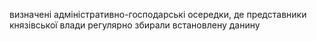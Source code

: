 визначені адміністративно-господарські осередки, де представники князівської влади регулярно збирали встановлену данину